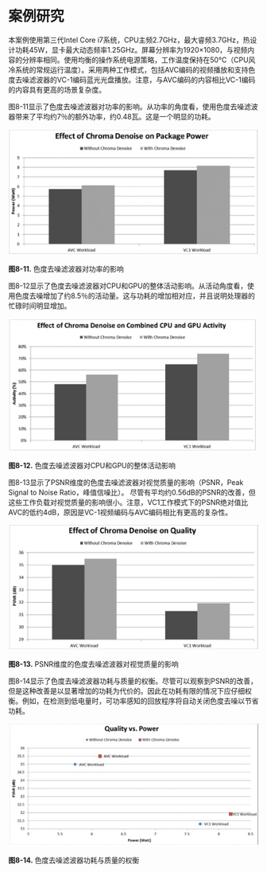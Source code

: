 # 案例研究
本案例使用第三代Intel Core i7系统，CPU主频2.7GHz，最大睿频3.7GHz，热设计功耗45W，显卡最大动态频率1.25GHz。屏幕分辨率为1920×1080，与视频内容的分辨率相同。使用均衡的操作系统电源策略，工作温度保持在50°C（CPU风冷系统的常规运行温度）。采用两种工作模式，包括AVC编码的视频播放和支持色度去噪滤波器的VC-1编码蓝光光盘播放。注意，与AVC编码的内容相比VC-1编码的内容具有更高的场景复杂度。

图8-11显示了色度去噪滤波器对功率的影响。从功率的角度看，使用色度去噪滤波器带来了平均约7％的额外功率，约0.48瓦。这是一个明显的功耗。

![](../images/8_11.png)

**图8-11.** 色度去噪滤波器对功率的影响

图8-12显示了色度去噪滤波器对CPU和GPU的整体活动影响。从活动角度看，使用色度去噪增加了约8.5％的活动量。这与功耗的增加相对应，并且说明处理器的忙碌时间明显增加。

![](../images/8_12.png)

**图8-12.** 色度去噪滤波器对CPU和GPU的整体活动影响

图8-13显示了PSNR维度的色度去噪滤波器对视觉质量的影响（PSNR，Peak Signal to Noise Ratio，峰值信噪比）。 尽管有平均约0.56dB的PSNR的改善，但这些工作负载对视觉质量的影响很小。注意，VC1工作模式下的PSNR绝对值比AVC的低约4dB，原因是VC-1视频编码与AVC编码相比有更高的复杂性。

![](../images/8_13.png)

**图8-13.** PSNR维度的色度去噪滤波器对视觉质量的影响

图8-14显示了色度去噪滤波器功耗与质量的权衡。尽管可以观察到PSNR的改善，但是这种改善是以显著增加的功耗为代价的。因此在功耗有限的情况下应仔细权衡。例如，在检测到低电量时，可功率感知的回放程序将自动关闭色度去噪以节省功耗。

![](../images/8_14.png)

**图8-14.** 色度去噪滤波器功耗与质量的权衡